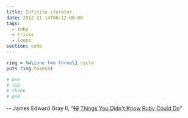 ```yaml
---
title: Infinite iterator.
date: 2012-11-14T00:12-06:00
tags:
  - ruby
  - tricks
  - loops
section: code
---
```


```ruby
ring = %w\[one two three\].cycle
puts ring.take(4)

# one
# two
# three
# one
```

-- James Edward Gray II, &ldquo;[<s>10</s> Things You Didn't Know Ruby Could Do](https://speakerdeck.com/jeg2/10-things-you-didnt-know-ruby-could-do)&rdquo;
